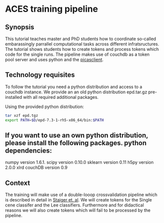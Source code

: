 # ACES training pipeline

## Synopsis
This tutorial teaches master and PhD students how to coordinate so-called embarassingly parrallel computational tasks across different infratsructures.
The tutorial shows students how to create tokens and process tokens which code for the single runs.
The pipeline makes use of couchdb as a token pool server and uses python and the [picasclient](https://github.com/jjbot/picasclient).

## Technology requisites
To follow the tutorial you need a python distribution and access to a couchdb instance.
We provide an an old python distribution epd.tar.gz pre-installed with all required additional packages.

Using the provided python distribution:
```sh
tar xzf epd.tgz
export PATH=$D/epd-7.3-1-rh5-x86_64/bin:$PATH
```

If you want to use an own python distribution, please install the following packages.
python dependencies:
----------------------
numpy version 1.6.1.
scipy version 0.10.0
sklearn version 0.11
h5py version 2.0.0
xlrd
couchDB version 0.9

## Context
The training will make use of a double-looop crossvalidation pipeline which is described in detail in [Staiger et. al](http://dx.doi.org/10.3389/fgene.2013.00289). 
We will create tokens for the Single cene classifer and the Lee classifiers. Furthermore and for didactical reasons we will also create tokens which will fail to be processed by the pipeline.

